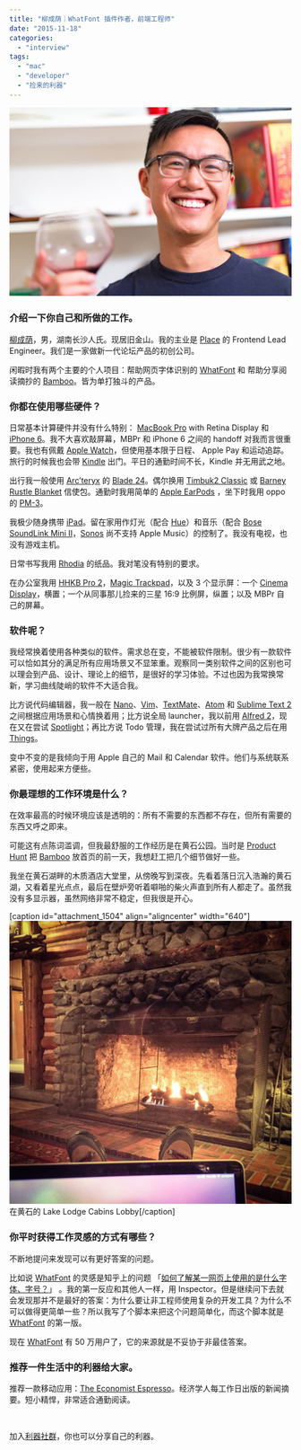 ```yaml
---
title: "柳成荫｜WhatFont 插件作者，前端工程师"
date: "2015-11-18"
categories: 
  - "interview"
tags: 
  - "mac"
  - "developer"
  - "捡来的利器"
---
```


![](/images/liuchengyin1.jpg)

### 介绍一下你自己和所做的工作。

[柳成荫](https://chengyinliu.com/)，男，湖南长沙人氏。现居旧金山。我的主业是 [Place](https://place.xyz/) 的 Frontend Lead Engineer。我们是一家做新一代论坛产品的初创公司。

闲暇时我有两个主要的个人项目：帮助网页字体识别的 [WhatFont](https://chengyinliu.com/whatfont.html) 和 帮助分享阅读摘抄的 [Bamboo](https://www.readbamboo.com/)。皆为单打独斗的产品。

### 你都在使用哪些硬件？

日常基本计算硬件并没有什么特别： [MacBook Pro](https://www.apple.com/cn/macbook-pro/) with Retina Display 和 [iPhone 6](https://www.apple.com/cn/iphone-6/)。我不大喜欢敲屏幕，MBPr 和 iPhone 6 之间的 handoff 对我而言很重要。我也有佩戴 [Apple Watch](https://www.apple.com/cn/watch/)，但使用基本限于日程、 Apple Pay 和运动追踪。旅行的时候我也会带 [Kindle](https://www.amazon.cn/dp/B00QJDOLIO) 出门。平日的通勤时间不长，Kindle 并无用武之地。

出行我一般使用 [Arc’teryx](https://arcteryx.com/Home.aspx?language=ZH) 的 [Blade 24](https://item.jd.com/1017769626.html)。偶尔换用 [Timbuk2 Classic](https://www.timbuk2.com/classic-messenger-bag/116.html) 或 [Barney Rustle Blanket](https://www.crumpler.com/au/barney-rustle-blanket) 信使包。通勤时我用简单的 [Apple EarPods](https://baike.baidu.com/view/9320311.htm) ，坐下时我用 oppo 的 [PM-3](https://www.oppodigital.com/proddetail.asp?prod=PM3)。

我极少随身携带 [iPad](https://www.apple.com/cn/ipad/)。留在家用作灯光（配合 [Hue](https://www2.meethue.com/zh-CN/)）和音乐（配合 [Bose SoundLink Mini II](https://www.bose.co.uk/GB/en/home-and-personal-audio/speakers/wireless-speakers/soundlink-mini-bluetooth-speaker-II/)，[Sonos](https://www.sonos.com/zh-cn) 尚不支持 Apple Music）的控制了。我没有电视，也没有游戏主机。

日常书写我用 [Rhodia](https://www.rhodiapads.com/) 的纸品。我对笔没有特别的要求。

在办公室我用 [HHKB Pro 2](https://www.amazon.com/Happy-Hacking-Keyboard-Professional2-White/dp/B000EXZ0V2)，[Magic Trackpad](https://www.apple.com/cn/shop/product/MJ2R2CH/A/magic-trackpad-2)，以及 3 个显示屏：一个 [Cinema Display](https://www.apple.com/displays/)，横置；一个从同事那儿捡来的三星 16:9 比例屏，纵置；以及 MBPr 自己的屏幕。

### 软件呢？

我经常换着使用各种类似的软件。需求总在变，不能被软件限制。很少有一款软件可以恰如其分的满足所有应用场景又不显笨重。观察同一类别软件之间的区别也可以理会到产品、设计、理论上的细节，是很好的学习体验。不过也因为我常换常新，学习曲线陡峭的软件不大适合我。

比方说代码编辑器，我一般在 [Nano](https://www.nano-editor.org/)、[Vim](https://www.vim.org/)、[TextMate](https://macromates.com/)、[Atom](https://atom.io/) 和 [Sublime Text 2](https://www.sublimetext.com/2) 之间根据应用场景和心情换着用；比方说全局 launcher，我以前用 [Alfred 2](https://www.alfredapp.com/)，现在又在尝试 [Spotlight](https://support.apple.com/zh-cn/HT201744)；再比方说 Todo 管理，我在尝试过所有大牌产品之后在用 [Things](https://culturedcode.com/things/)。

变中不变的是我倾向于用 Apple 自己的 Mail 和 Calendar 软件。他们与系统联系紧密，使用起来方便些。

### 你最理想的工作环境是什么？

在效率最高的时候环境应该是透明的：所有不需要的东西都不存在，但所有需要的东西又呼之即来。

可能这有点陈词滥调，但我最舒服的工作经历是在黄石公园。当时是 [Product Hunt](https://www.producthunt.com/) 把 [Bamboo](https://www.readbamboo.com/) 放首页的前一天，我想赶工把几个细节做好一些。

我坐在黄石湖畔的木质酒店大堂里，从傍晚写到深夜。先看着落日沉入浩瀚的黄石湖，又看着星光点点，最后在壁炉旁听着噼啪的柴火声直到所有人都走了。虽然我没有多显示器，虽然网络非常不稳定，但我很是开心。

\[caption id="attachment\_1504" align="aligncenter" width="640"\]![liuchengyin_setup](/images/liuchengyin_setup-1024x1024.jpg) 在黄石的 Lake Lodge Cabins Lobby\[/caption\]

### 你平时获得工作灵感的方式有哪些？

不断地提问来发现可以有更好答案的问题。

比如说 [WhatFont](https://whatfontapp.com/) 的灵感是知乎上的问题 「[如何了解某一网页上使用的是什么字体、字号？](https://www.zhihu.com/question/19557344/answer/12216975)」 。我的第一反应和其他人一样，用 Inspector。但是继续问下去就会发现那并不是最好的答案：为什么要让非工程师使用复杂的开发工具？为什么不可以做得更简单一些？所以我写了个脚本来把这个问题简单化，而这个脚本就是 [WhatFont](https://whatfontapp.com/) 的第一版。

现在 [WhatFont](https://whatfontapp.com/) 有 50 万用户了，它的来源就是不妥协于非最佳答案。

### 推荐一件生活中的利器给大家。

推荐一款移动应用：[The Economist Espresso](https://itunes.apple.com/us/app/the-economist-espresso/id896628003?mt=8)。经济学人每工作日出版的新闻摘要。短小精悍，非常适合通勤阅读。

 

加入[利器社群](https://liqi.io/community/)，你也可以分享自己的利器。
